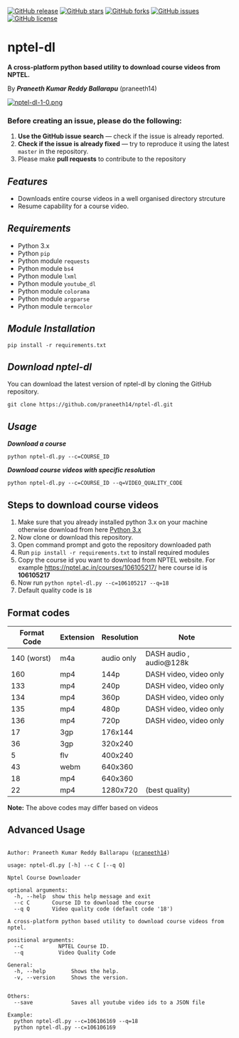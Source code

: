 [![GitHub release](https://img.shields.io/badge/release-v1.0-brightgreen.svg?style=flat-square)](https://github.com/praneeth14/nptel-dl/releases/tag/v1.0)
[![GitHub stars](https://img.shields.io/github/stars/praneeth14/nptel-dl.svg?style=flat-square)](https://github.com/praneeth14/nptel-dl/stargazers)
[![GitHub forks](https://img.shields.io/github/forks/praneeth14/nptel-dl.svg?style=flat-square)](https://github.com/praneeth14/nptel-dl/network)
[![GitHub issues](https://img.shields.io/github/issues/praneeth14/nptel-dl.svg?style=flat-square)](https://github.com/praneeth14/nptel-dl/issues)
[![GitHub license](https://img.shields.io/github/license/praneeth14/nptel-dl.svg?style=flat-square)](https://github.com/praneeth14/nptel-dl/blob/master/LICENSE)

# nptel-dl
**A cross-platform python based utility to download course videos from NPTEL.**

By ***Praneeth Kumar Reddy Ballarapu*** (praneeth14)

[![nptel-dl-1-0.png](https://github.com/praneeth14/nptel-dl/intro.PNG)](https://github.com/praneeth14/nptel-dl/intro.PNG)


### Before creating an issue, please do the following:

1. **Use the GitHub issue search** &mdash; check if the issue is already reported.
2. **Check if the issue is already fixed** &mdash; try to reproduce it using the latest `master` in the repository.
3. Please make **pull requests** to contribute to the repository 


## ***Features***
- Downloads entire course videos in a well organised directory strcuture
- Resume capability for a course video.
<!-- - Save course youtube video ids to a json file (option: `--save`). -->



## ***Requirements***

- Python 3.x
- Python `pip`
- Python module `requests`
- Python module `bs4`
- Python module `lxml`
- Python module `youtube_dl`
- Python module `colorama`
- Python module `argparse`
- Python module `termcolor`

## ***Module Installation***

	pip install -r requirements.txt
	
 
## ***Download nptel-dl***

You can download the latest version of nptel-dl by cloning the GitHub repository.

	git clone https://github.com/praneeth14/nptel-dl.git


## ***Usage***

***Download a course***

    python nptel-dl.py --c=COURSE_ID
  
***Download course videos with specific resolution***

    python nptel-dl.py --c=COURSE_ID --q=VIDEO_QUALITY_CODE
  

## **Steps to download course videos**

1. Make sure that you already installed python 3.x on your machine otherwise download from here <a href="https://www.python.org/downloads/">Python 3.x</a>
2. Now clone or download this repository.
3. Open command prompt and goto the repository downloaded path
4. Run `pip install -r requirements.txt` to install required modules
5. Copy the course id you want to download from NPTEL website. For example https://nptel.ac.in/courses/106105217/ here course id is **106105217**
6. Now run `python nptel-dl.py --c=106105217 --q=18`
7. Default quality code is `18`

## Format codes

| Format Code | Extension | Resolution | Note                    |
|-------------|-----------|------------|-------------------------|
| 140 (worst) | m4a       | audio only | DASH audio , audio@128k |
| 160         | mp4       | 144p       | DASH video, video only  |
| 133         | mp4       | 240p       | DASH video, video only  |
| 134         | mp4       | 360p       | DASH video, video only  |
| 135         | mp4       | 480p       | DASH video, video only  |
| 136         | mp4       | 720p       | DASH video, video only  |
| 17          | 3gp       | 176x144    |                         |
| 36          | 3gp       | 320x240    |                         |
| 5           | flv       | 400x240    |                         |
| 43          | webm      | 640x360    |                         |
| 18          | mp4       | 640x360    |                         |
| 22          | mp4       | 1280x720   | (best quality)          |

**Note:** The above codes may differ based on videos



## **Advanced Usage**

<pre><code>
Author: Praneeth Kumar Reddy Ballarapu (<a href="">praneeth14</a>)

usage: nptel-dl.py [-h] --c C [--q Q]

Nptel Course Downloader

optional arguments:
  -h, --help  show this help message and exit
  --c C       Course ID to download the course
  --q Q       Video quality code (default code '18')

A cross-platform python based utility to download course videos from nptel.

positional arguments:
  --c           NPTEL Course ID.
  --q           Video Quality Code

General:
  -h, --help        Shows the help.
  -v, --version     Shows the version.


Others:
  --save            Saves all youtube video ids to a JSON file
  
Example:
  python nptel-dl.py --c=106106169 --q=18
  python nptel-dl.py --c=106106169

</code></pre>